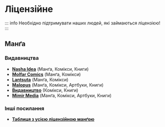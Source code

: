 <Banner
  text="Ліцензія"
  image="/pages/license.png"
  blur="5px"
/>

# Ліцензійне

::: info
Необхідно підтримувати наших людей, які займаються ліцензією!
:::

## Манґа

<Banner
  text="Манґа"
  image="/pages/manga.png"
  blur="5px"
/>

### Видавництва
- [**Nasha Idea**](https://nashaidea.com) (Манґа, Комікси, Книги)
- [**Molfar Comics**](https://molfar-comics.com) (Манґа, Комікси)
- [**Lantsuta**](https://lantsuta-publishing.com) (Манґа, Комікси)
- [**Malopus**](https://malopus.com.ua/) (Манґа, Комікси, Артбуки, Книги)
- [**Видавництво**](https://vydavnytstvo.com) (Комікси, Книги)
- [**Mimir Media**](https://mimir.com.ua/) (Манґа, Комікси, Артбуки, Книги)

### Інші посилання
- [**Таблиця з усією ліцензійною манґою**](https://cyberdudka.notion.site/d146f25d31f74822a0284206df8f9b90?v=b6c267addd804871939dd92915bffca9)